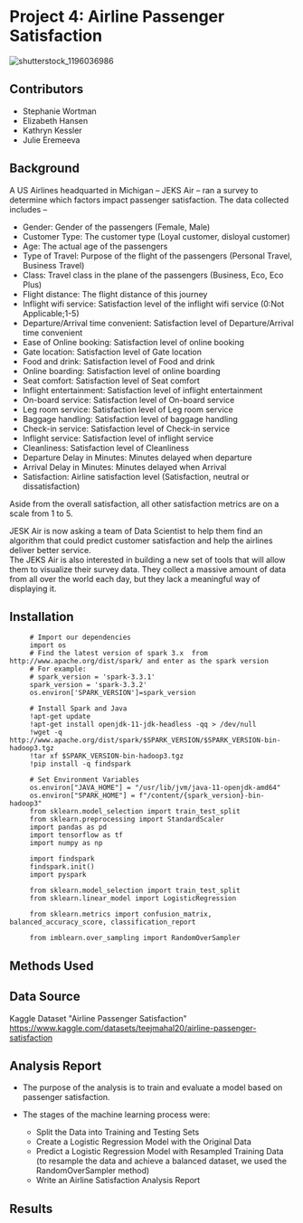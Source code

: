 # Project 4: Airline Passenger Satisfaction
![shutterstock_1196036986](https://github.com/hi8julie/project-4/assets/118202453/3312c8da-d46d-448b-8806-85515c4f8631)

## Contributors 
* Stephanie Wortman
* Elizabeth Hansen
* Kathryn Kessler
* Julie Eremeeva

## Background 
A US Airlines headquarted in Michigan – JEKS Air – ran a survey to determine which factors impact passenger satisfaction. 
The data collected includes – 
 * Gender: Gender of the passengers (Female, Male)
 * Customer Type: The customer type (Loyal customer, disloyal customer)
 * Age: The actual age of the passengers
 * Type of Travel: Purpose of the flight of the passengers (Personal Travel, Business Travel)
 * Class: Travel class in the plane of the passengers (Business, Eco, Eco Plus)
 * Flight distance: The flight distance of this journey
 * Inflight wifi service: Satisfaction level of the inflight wifi service (0:Not Applicable;1-5)
 * Departure/Arrival time convenient: Satisfaction level of Departure/Arrival time convenient
 * Ease of Online booking: Satisfaction level of online booking
 * Gate location: Satisfaction level of Gate location
 * Food and drink: Satisfaction level of Food and drink
 * Online boarding: Satisfaction level of online boarding
 * Seat comfort: Satisfaction level of Seat comfort
 * Inflight entertainment: Satisfaction level of inflight entertainment
 * On-board service: Satisfaction level of On-board service
 * Leg room service: Satisfaction level of Leg room service
 * Baggage handling: Satisfaction level of baggage handling
 * Check-in service: Satisfaction level of Check-in service
 * Inflight service: Satisfaction level of inflight service
 * Cleanliness: Satisfaction level of Cleanliness
 * Departure Delay in Minutes: Minutes delayed when departure
 * Arrival Delay in Minutes: Minutes delayed when Arrival
 * Satisfaction: Airline satisfaction level (Satisfaction, neutral or dissatisfaction)

Aside from the overall satisfaction, all other satisfaction metrics are on a scale from 1 to 5.

JESK Air is now asking a team of Data Scientist to help them find an algorithm that could predict customer satisfaction and help the airlines deliver better service.  
The JEKS Air is also interested in building a new set of tools that will allow them to visualize their survey data. They collect a massive amount of data from all over the world each day, but they lack a meaningful way of displaying it. 

## Installation
         # Import our dependencies
         import os
         # Find the latest version of spark 3.x  from http://www.apache.org/dist/spark/ and enter as the spark version
         # For example:
         # spark_version = 'spark-3.3.1'
         spark_version = 'spark-3.3.2'
         os.environ['SPARK_VERSION']=spark_version

         # Install Spark and Java
         !apt-get update
         !apt-get install openjdk-11-jdk-headless -qq > /dev/null
         !wget -q http://www.apache.org/dist/spark/$SPARK_VERSION/$SPARK_VERSION-bin-hadoop3.tgz
         !tar xf $SPARK_VERSION-bin-hadoop3.tgz
         !pip install -q findspark

         # Set Environment Variables
         os.environ["JAVA_HOME"] = "/usr/lib/jvm/java-11-openjdk-amd64"
         os.environ["SPARK_HOME"] = f"/content/{spark_version}-bin-hadoop3"
         from sklearn.model_selection import train_test_split
         from sklearn.preprocessing import StandardScaler
         import pandas as pd
         import tensorflow as tf
         import numpy as np

         import findspark
         findspark.init() 
         import pyspark
         
         from sklearn.model_selection import train_test_split
         from sklearn.linear_model import LogisticRegression
         
         from sklearn.metrics import confusion_matrix, balanced_accuracy_score, classification_report
         
         from imblearn.over_sampling import RandomOverSampler

## Methods Used

## Data Source 
Kaggle Dataset "Airline Passenger Satisfaction" https://www.kaggle.com/datasets/teejmahal20/airline-passenger-satisfaction


## Analysis Report
* The purpose of the analysis is to train and evaluate a model based on passenger satisfaction. 
* The stages of the machine learning process were: 

  - Split the Data into Training and Testing Sets
  - Create a Logistic Regression Model with the Original Data
  - Predict a Logistic Regression Model with Resampled Training Data (to resample the data and achieve a balanced dataset, we used the RandomOverSampler method)
  - Write an Airline Satisfaction Analysis Report

## Results
